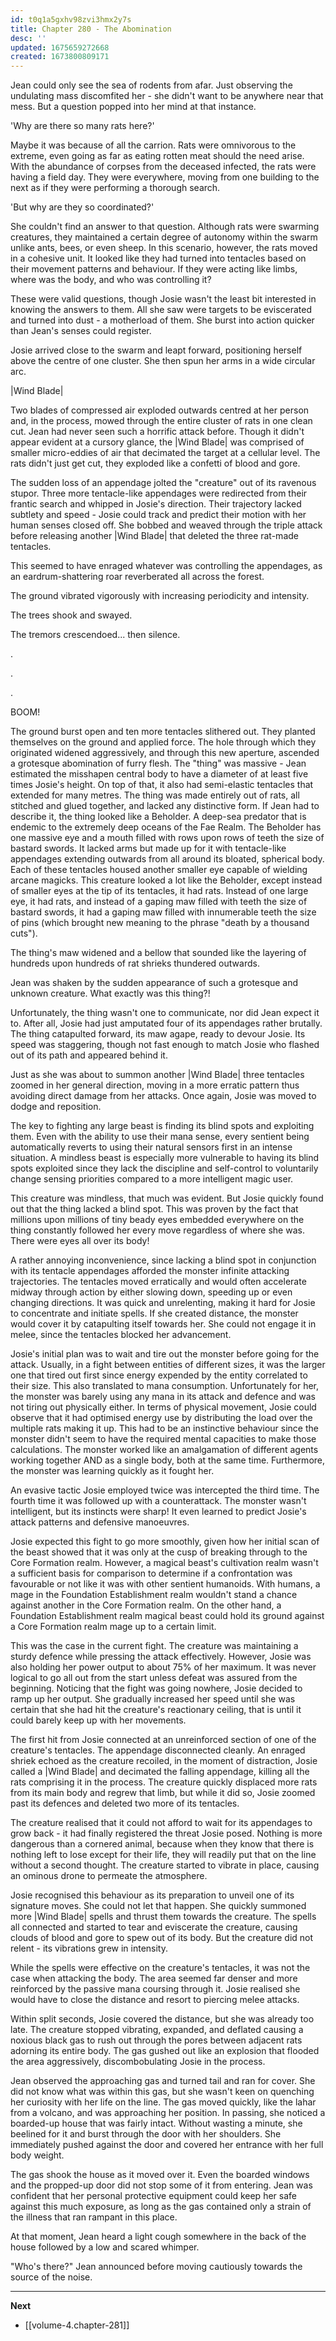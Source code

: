 ```yaml
---
id: t0q1a5gxhv98zvi3hmx2y7s
title: Chapter 280 - The Abomination
desc: ''
updated: 1675659272668
created: 1673800809171
---
```


Jean could only see the sea of rodents from afar. Just observing the undulating mass discomfited her - she didn't want to be anywhere near that mess. But a question popped into her mind at that instance.

'Why are there so many rats here?'

Maybe it was because of all the carrion. Rats were omnivorous to the extreme, even going as far as eating rotten meat should the need arise. With the abundance of corpses from the deceased infected, the rats were having a field day. They were everywhere, moving from one building to the next as if they were performing a thorough search.

'But why are they so coordinated?'

She couldn't find an answer to that question. Although rats were swarming creatures, they maintained a certain degree of autonomy within the swarm unlike ants, bees, or even sheep. In this scenario, however, the rats moved in a cohesive unit. It looked like they had turned into tentacles based on their movement patterns and behaviour. If they were acting like limbs, where was the body, and who was controlling it?

These were valid questions, though Josie wasn't the least bit interested in knowing the answers to them. All she saw were targets to be eviscerated and turned into dust - a motherload of them. She burst into action quicker than Jean's senses could register.

Josie arrived close to the swarm and leapt forward, positioning herself above the centre of one cluster. She then spun her arms in a wide circular arc.

|Wind Blade|

Two blades of compressed air exploded outwards centred at her person and, in the process, mowed through the entire cluster of rats in one clean cut. Jean had never seen such a horrific attack before. Though it didn't appear evident at a cursory glance, the |Wind Blade| was comprised of smaller micro-eddies of air that decimated the target at a cellular level. The rats didn't just get cut, they exploded like a confetti of blood and gore.

The sudden loss of an appendage jolted the "creature" out of its ravenous stupor. Three more tentacle-like appendages were redirected from their frantic search and whipped in Josie's direction. Their trajectory lacked subtlety and speed - Josie could track and predict their motion with her human senses closed off. She bobbed and weaved through the triple attack before releasing another |Wind Blade| that deleted the three rat-made tentacles.

This seemed to have enraged whatever was controlling the appendages, as an eardrum-shattering roar reverberated all across the forest.

The ground vibrated vigorously with increasing periodicity and intensity.

The trees shook and swayed.

The tremors crescendoed... then silence.

.

.

.

BOOM!

The ground burst open and ten more tentacles slithered out. They planted themselves on the ground and applied force. The hole through which they originated widened aggressively, and through this new aperture, ascended a grotesque abomination of furry flesh. The "thing" was massive - Jean estimated the misshapen central body to have a diameter of at least five times Josie's height. On top of that, it also had semi-elastic tentacles that extended for many metres. The thing was made entirely out of rats, all stitched and glued together, and lacked any distinctive form. If Jean had to describe it, the thing looked like a Beholder. A deep-sea predator that is endemic to the extremely deep oceans of the Fae Realm. The Beholder has one massive eye and a mouth filled with rows upon rows of teeth the size of bastard swords. It lacked arms but made up for it with tentacle-like appendages extending outwards from all around its bloated, spherical body. Each of these tentacles housed another smaller eye capable of wielding arcane magicks. This creature looked a lot like the Beholder, except instead of smaller eyes at the tip of its tentacles, it had rats. Instead of one large eye, it had rats, and instead of a gaping maw filled with teeth the size of bastard swords, it had a gaping maw filled with innumerable teeth the size of pins (which brought new meaning to the phrase "death by a thousand cuts").

The thing's maw widened and a bellow that sounded like the layering of hundreds upon hundreds of rat shrieks thundered outwards.

Jean was shaken by the sudden appearance of such a grotesque and unknown creature. What exactly was this thing?!

Unfortunately, the thing wasn't one to communicate, nor did Jean expect it to. After all, Josie had just amputated four of its appendages rather brutally. The thing catapulted forward, its maw agape, ready to devour Josie. Its speed was staggering, though not fast enough to match Josie who flashed out of its path and appeared behind it.

Just as she was about to summon another |Wind Blade| three tentacles zoomed in her general direction, moving in a more erratic pattern thus avoiding direct damage from her attacks. Once again, Josie was moved to dodge and reposition.

The key to fighting any large beast is finding its blind spots and exploiting them. Even with the ability to use their mana sense, every sentient being automatically reverts to using their natural sensors first in an intense situation. A mindless beast is especially more vulnerable to having its blind spots exploited since they lack the discipline and self-control to voluntarily change sensing priorities compared to a more intelligent magic user.

This creature was mindless, that much was evident. But Josie quickly found out that the thing lacked a blind spot. This was proven by the fact that millions upon millions of tiny beady eyes embedded everywhere on the thing constantly followed her every move regardless of where she was. There were eyes all over its body!

A rather annoying inconvenience, since lacking a blind spot in conjunction with its tentacle appendages afforded the monster infinite attacking trajectories. The tentacles moved erratically and would often accelerate midway through action by either slowing down, speeding up or even changing directions. It was quick and unrelenting, making it hard for Josie to concentrate and initiate spells. If she created distance, the monster would cover it by catapulting itself towards her. She could not engage it in melee, since the tentacles blocked her advancement.

Josie's initial plan was to wait and tire out the monster before going for the attack. Usually, in a fight between entities of different sizes, it was the larger one that tired out first since energy expended by the entity correlated to their size. This also translated to mana consumption. Unfortunately for her, the monster was barely using any mana in its attack and defence and was not tiring out physically either. In terms of physical movement, Josie could observe that it had optimised energy use by distributing the load over the multiple rats making it up. This had to be an instinctive behaviour since the monster didn't seem to have the required mental capacities to make those calculations. The monster worked like an amalgamation of different agents working together AND as a single body, both at the same time. Furthermore, the monster was learning quickly as it fought her.

An evasive tactic Josie employed twice was intercepted the third time. The fourth time it was followed up with a counterattack. The monster wasn't intelligent, but its instincts were sharp! It even learned to predict Josie's attack patterns and defensive manoeuvres.

Josie expected this fight to go more smoothly, given how her initial scan of the beast showed that it was only at the cusp of breaking through to the Core Formation realm. However, a magical beast's cultivation realm wasn't a sufficient basis for comparison to determine if a confrontation was favourable or not like it was with other sentient humanoids. With humans, a mage in the Foundation Establishment realm wouldn't stand a chance against another in the Core Formation realm. On the other hand, a Foundation Establishment realm magical beast could hold its ground against a Core Formation realm mage up to a certain limit.

This was the case in the current fight. The creature was maintaining a sturdy defence while pressing the attack effectively. However, Josie was also holding her power output to about 75% of her maximum. It was never logical to go all out from the start unless defeat was assured from the beginning. Noticing that the fight was going nowhere, Josie decided to ramp up her output. She gradually increased her speed until she was certain that she had hit the creature's reactionary ceiling, that is until it could barely keep up with her movements.

The first hit from Josie connected at an unreinforced section of one of the creature's tentacles. The appendage disconnected cleanly. An enraged shriek echoed as the creature recoiled, in the moment of distraction, Josie called a |Wind Blade| and decimated the falling appendage, killing all the rats comprising it in the process. The creature quickly displaced more rats from its main body and regrew that limb, but while it did so, Josie zoomed past its defences and deleted two more of its tentacles.

The creature realised that it could not afford to wait for its appendages to grow back - it had finally registered the threat Josie posed. Nothing is more dangerous than a cornered animal, because when they know that there is nothing left to lose except for their life, they will readily put that on the line without a second thought. The creature started to vibrate in place, causing an ominous drone to permeate the atmosphere.

Josie recognised this behaviour as its preparation to unveil one of its signature moves. She could not let that happen. She quickly summoned more |Wind Blade| spells and thrust them towards the creature. The spells all connected and started to tear and eviscerate the creature, causing clouds of blood and gore to spew out of its body. But the creature did not relent - its vibrations grew in intensity.

While the spells were effective on the creature's tentacles, it was not the case when attacking the body. The area seemed far denser and more reinforced by the passive mana coursing through it. Josie realised she would have to close the distance and resort to piercing melee attacks.

Within split seconds, Josie covered the distance, but she was already too late. The creature stopped vibrating, expanded, and deflated causing a noxious black gas to rush out through the pores between adjacent rats adorning its entire body. The gas gushed out like an explosion that flooded the area aggressively, discombobulating Josie in the process.

Jean observed the approaching gas and turned tail and ran for cover. She did not know what was within this gas, but she wasn't keen on quenching her curiosity with her life on the line. The gas moved quickly, like the lahar from a volcano, and was approaching her position. In passing, she noticed a boarded-up house that was fairly intact. Without wasting a minute, she beelined for it and burst through the door with her shoulders. She immediately pushed against the door and covered her entrance with her full body weight.

The gas shook the house as it moved over it. Even the boarded windows and the propped-up door did not stop some of it from entering. Jean was confident that her personal protective equipment could keep her safe against this much exposure, as long as the gas contained only a strain of the illness that ran rampant in this place.

At that moment, Jean heard a light cough somewhere in the back of the house followed by a low and scared whimper.

"Who's there?" Jean announced before moving cautiously towards the source of the noise.

____

**Next**
* [[volume-4.chapter-281]]